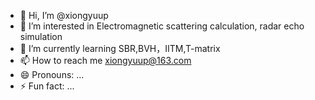 - 👋 Hi, I’m @xiongyuup
- 👀 I’m interested in Electromagnetic scattering calculation, radar echo simulation
- 🌱 I’m currently learning SBR,BVH，IITM,T-matrix
- 📫 How to reach me xiongyuup@163.com
- 😄 Pronouns: ...
- ⚡ Fun fact: ...

<!---
xiongyuup/xiongyuup is a ✨ special ✨ repository because its `README.md` (this file) appears on your GitHub profile.
You can click the Preview link to take a look at your changes.
--->
